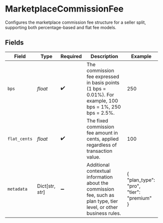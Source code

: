 # MarketplaceCommissionFee

Configures the marketplace commission fee structure for a seller split, supporting both percentage-based and flat fee models.


## Fields

| Field                                                                                                               | Type                                                                                                                | Required                                                                                                            | Description                                                                                                         | Example                                                                                                             |
| ------------------------------------------------------------------------------------------------------------------- | ------------------------------------------------------------------------------------------------------------------- | ------------------------------------------------------------------------------------------------------------------- | ------------------------------------------------------------------------------------------------------------------- | ------------------------------------------------------------------------------------------------------------------- |
| `bps`                                                                                                               | *float*                                                                                                             | :heavy_check_mark:                                                                                                  | The commission fee expressed in basis points (1 bps = 0.01%). For example, 100 bps = 1%, 250 bps = 2.5%.            | 250                                                                                                                 |
| `flat_cents`                                                                                                        | *float*                                                                                                             | :heavy_check_mark:                                                                                                  | The fixed commission fee amount in cents, applied regardless of transaction value.                                  | 100                                                                                                                 |
| `metadata`                                                                                                          | Dict[str, *str*]                                                                                                    | :heavy_minus_sign:                                                                                                  | Additional contextual information about the commission fee, such as plan type, tier level, or other business rules. | {<br/>"plan_type": "pro",<br/>"tier": "premium"<br/>}                                                               |
